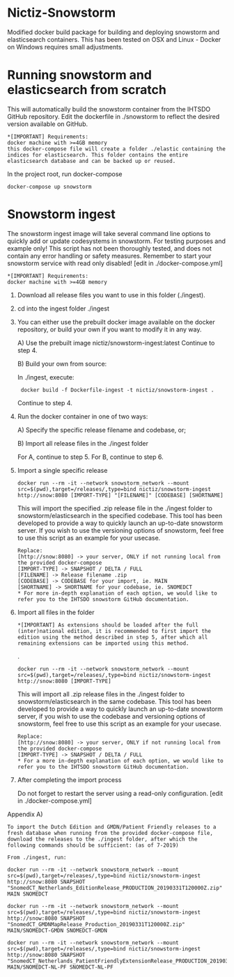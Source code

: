 # Nictiz-Snowstorm
Modified docker build package for building and deploying snowstorm and elasticsearch containers. This has been tested on OSX and Linux - Docker on Windows requires small adjustments.

# Running snowstorm and elasticsearch from scratch
This will automatically build the snowstorm container from the IHTSDO GitHub repository. Edit the dockerfile in ./snowstorm to reflect the desired version available on GitHub.

    *[IMPORTANT] Requirements: 
    docker machine with >=4GB memory
    this docker-compose file will create a folder ./elastic containing the indices for elasticsearch. This folder contains the entire elasticsearch database and can be backed up or reused.

In the project root, run docker-compose
    
    docker-compose up snowstorm

    
# Snowstorm ingest
The snowstorm ingest image will take several command line options to quickly add or update codesystems in snowstorm.
For testing purposes and example only! This script has not been thoroughly tested, and does not contain any error handling or safety measures.
Remember to start your snowstorm service with read only disabled! [edit in ./docker-compose.yml]

    *[IMPORTANT] Requirements: 
    docker machine with >=4GB memory

1) Download all release files you want to use in this folder (./ingest).

2) cd into the ingest folder ./ingest

3) You can either use the prebuilt docker image available on the docker repository, or build your own if you want to modify it in any way.

    A) Use the prebuilt image nictiz/snowstorm-ingest:latest
    Continue to step 4.

    B) Build your own from source:
    
    In ./ingest, execute:

        docker build -f Dockerfile-ingest -t nictiz/snowstorm-ingest .
    Continue to step 4.

4) Run the docker container in one of two ways:

    A) Specify the specific release filename and codebase, or;

    B) Import all release files in the ./ingest folder

    For A, continue to step 5. For B, continue to step 6.

5)  Import a single specific release
    
        docker run --rm -it --network snowstorm_network --mount src=$(pwd),target=/releases/,type=bind nictiz/snowstorm-ingest http://snow:8080 [IMPORT-TYPE] "[FILENAME]" [CODEBASE] [SHORTNAME]

    This will import the specified .zip release file in the ./ingest folder to snowstorm/elasticsearch in the specified codebase. This tool has been developed to provide a way to quickly launch an up-to-date snowstorm server. If you wish to use the versioning options of snowstorm, feel free to use this script as an example for your usecase.

        Replace:
        [http://snow:8080] -> your server, ONLY if not running local from the provided docker-compose
        [IMPORT-TYPE] -> SNAPSHOT / DELTA / FULL
        [FILENAME] -> Release filename .zip
        [CODEBASE] -> CODEBASE for your import, ie. MAIN
        [SHORTNAME] -> SHORTNAME for your codebase, ie. SNOMEDCT
        * For more in-depth explanation of each option, we would like to refer you to the IHTSDO snowstorm GitHub documentation.

6)  Import all files in the folder
    
        *[IMPORTANT] As extensions should be loaded after the full (inter)national edition, it is recommended to first import the edition using the method described in step 5, after which all remaining extensions can be imported using this method.

    .

        docker run --rm -it --network snowstorm_network --mount src=$(pwd),target=/releases/,type=bind nictiz/snowstorm-ingest http://snow:8080 [IMPORT-TYPE]

    This will import all .zip release files in the ./ingest folder to snowstorm/elasticsearch in the same codebase. This tool has been developed to provide a way to quickly launch an up-to-date snowstorm server, if you wish to use the codebase and versioning options of snowstorm, feel free to use this script as an example for your usecase.

        Replace:
        [http://snow:8080] -> your server, ONLY if not running local from the provided docker-compose
        [IMPORT-TYPE] -> SNAPSHOT / DELTA / FULL
        * For a more in-depth explanation of each option, we would like to refer you to the IHTSDO snowstorm GitHub documentation.



7)  After completing the import process

    Do not forget to restart the server using a read-only configuration. [edit in ./docker-compose.yml]

Appendix A)

    To import the Dutch Edition and GMDN/Patient Friendly releases to a fresh database when running from the provided docker-compose file, download the releases to the ./ingest folder, after which the following commands should be sufficient: (as of 7-2019)
    
    From ./ingest, run:

    docker run --rm -it --network snowstorm_network --mount src=$(pwd),target=/releases/,type=bind nictiz/snowstorm-ingest http://snow:8080 SNAPSHOT "SnomedCT_Netherlands_EditionRelease_PRODUCTION_20190331T120000Z.zip" MAIN SNOMEDCT

    docker run --rm -it --network snowstorm_network --mount src=$(pwd),target=/releases/,type=bind nictiz/snowstorm-ingest http://snow:8080 SNAPSHOT "SnomedCT_GMDNMapRelease_Production_20190331T120000Z.zip" MAIN/SNOMEDCT-GMDN SNOMEDCT-GMDN

    docker run --rm -it --network snowstorm_network --mount src=$(pwd),target=/releases/,type=bind nictiz/snowstorm-ingest http://snow:8080 SNAPSHOT "SnomedCT_Netherlands_PatientFriendlyExtensionRelease_PRODUCTION_20190331T120000Z.zip" MAIN/SNOMEDCT-NL-PF SNOMEDCT-NL-PF
